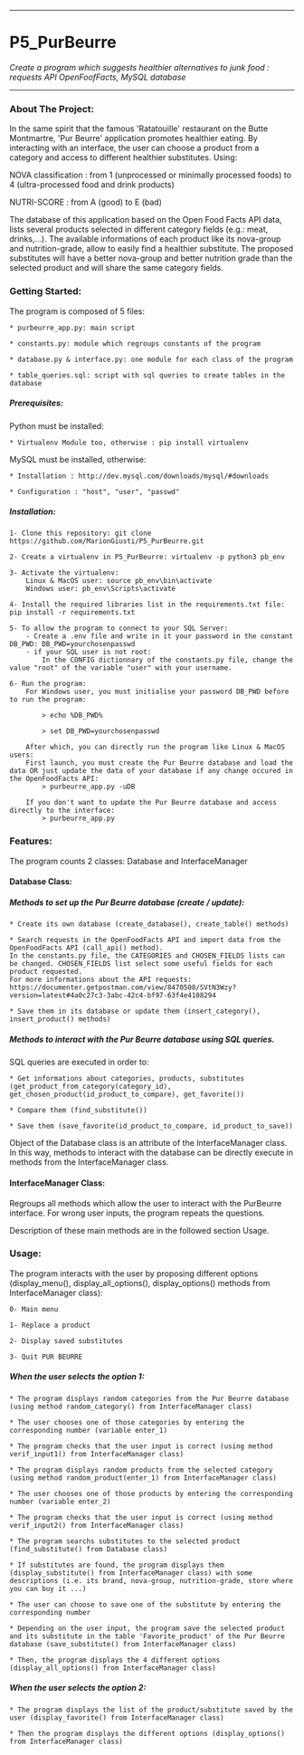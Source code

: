 ****************************************************************************************************************
# P5_PurBeurre
*Create a program which suggests healthier alternatives to junk food : requests API OpenFoofFacts, MySQL database*
*****************************************************************************************************************


### About The Project:

In the same spirit that the famous 'Ratatouille' restaurant on the Butte Montmartre, 'Pur Beurre' application 
promotes healthier eating.
By interacting with an interface, the user can choose a product from a category and access to different healthier 
substitutes. Using:

NOVA classification : from 1 (unprocessed or minimally processed foods) to 4 (ultra-processed food and drink products)

NUTRI-SCORE : from A (good) to E (bad) 

The database of this application based on the Open Food Facts API data, lists several products selected in different
category fields (e.g.: meat, drinks,...). The available informations of each product like its nova-group and nutrition-grade, allow to easily find a healthier 
substitute. The proposed substitutes will have a better nova-group and better nutrition grade than the selected product 
and will share the same category fields.


### Getting Started:

The program is composed of 5 files:

	* purbeurre_app.py: main script
	
	* constants.py: module which regroups constants of the program
	
	* database.py & interface.py: one module for each class of the program
	
	* table_queries.sql: script with sql queries to create tables in the database
	
	
##### Prerequisites:
Python must be installed:

	* Virtualenv Module too, otherwise : pip install virtualenv
	
MySQL must be installed, otherwise:

	* Installation : http://dev.mysql.com/downloads/mysql/#downloads
	
	* Configuration : "host", "user", "passwd"

##### Installation:

	1- Clone this repository: git clone https://github.com/MarionGiusti/P5_PurBeurre.git
	
	2- Create a virtualenv in P5_PurBeurre: virtualenv -p python3 pb_env
	
	3- Activate the virtualenv:
		Linux & MacOS user: source pb_env\bin\activate
		Windows user: pb_env\Scripts\activate
	
	4- Install the required libraries list in the requirements.txt file: pip install -r requirements.txt
		
	5- To allow the program to connect to your SQL Server:
		- Create a .env file and write in it your password in the constant DB_PWD: DB_PWD=yourchosenpasswd
		- if your SQL user is not root: 
			In the CONFIG dictionnary of the constants.py file, change the value "root" of the variable "user" with your username.

	6- Run the program:
		For Windows user, you must initialise your password DB_PWD before to run the program:
			
			> echo %DB_PWD%
			
			> set DB_PWD=yourchosenpasswd
			
		After which, you can directly run the program like Linux & MacOS users:	
		First launch, you must create the Pur Beurre database and load the data OR just update the data of your database if any change occured in the OpenFoodFacts API:
			> purbeurre_app.py -uDB
			
		If you don't want to update the Pur Beurre database and access directly to the interface:
			> purbeurre_app.py
			

### Features:

The program counts 2 classes: Database and InterfaceManager

#### Database Class:
##### Methods to set up the Pur Beurre database (create / update):

	* Create its own database (create_database(), create_table() methods)
	
	* Search requests in the OpenFoodFacts API and import data from the OpenFoodFacts API (call_api() method). 
	In the constants.py file, the CATEGORIES and CHOSEN_FIELDS lists can be changed. CHOSEN_FIELDS list select some useful fields for each product requested.
	For more informations about the API requests: https://documenter.getpostman.com/view/8470508/SVtN3Wzy?version=latest#4a0c27c3-3abc-42c4-bf97-63f4e4108294
	
	* Save them in its database or update them (insert_category(), insert_product() methods)


##### Methods to interact with the Pur Beurre database using SQL queries. 

SQL queries are executed in order to:
	
	* Get informations about categories, products, substitutes (get_product_from_category(category_id), get_chosen_product(id_product_to_compare), get_favorite())
	
	* Compare them (find_substitute())
	
	* Save them (save_favorite(id_product_to_compare, id_product_to_save))


Object of the Database class is an attribute of the InterfaceManager class. In this way, methods to interact with the database can be directly execute in methods from 
the InterfaceManager class.

#### InterfaceManager Class:
Regroups all methods which allow the user to interact with the PurBeurre interface. 
For wrong user inputs, the program repeats the questions.

Description of these main methods are in the followed section Usage.


### Usage:

The program interacts with the user by proposing different options (display_menu(), display_all_options(), display_options() methods from InterfaceManager class): 
	
	0- Main menu
	
	1- Replace a product
	
	2- Display saved substitutes
	
	3- Quit PUR BEURRE
	
	
##### When the user selects the option 1:

	* The program displays random categories from the Pur Beurre database (using method random_category() from InterfaceManager class)
	
	* The user chooses one of those categories by entering the corresponding number (variable enter_1)
	
	* The program checks that the user input is correct (using method verif_input1() from InterfaceManager class)
	
	* The program displays random products from the selected category (using method random_product(enter_1) from InterfaceManager class)
	
	* The user chooses one of those products by entering the corresponding number (variable enter_2)
	
	* The program checks that the user input is correct (using method verif_input2() from InterfaceManager class)
	
	* The program searchs substitutes to the selected product (find_substitute() from Database class)
	
	* If substitutes are found, the program displays them (display_substitute() from InterfaceManager class) with some descriptions (i.e. its brand, nova-group, nutrition-grade, store where you can buy it ...)
	
	* The user can choose to save one of the substitute by entering the corresponding number
	
	* Depending on the user input, the program save the selected product and its substitute in the table 'Favorite_product' of the Pur Beurre database (save_substitute() from InterfaceManager class)
	
	* Then, the program displays the 4 different options (display_all_options() from InterfaceManager class)
	

##### When the user selects the option 2:

	* The program displays the list of the product/substitute saved by the user (display_favorite() from InterfaceManager class)
	
	* Then the program displays the different options (display_options() from InterfaceManager class)
